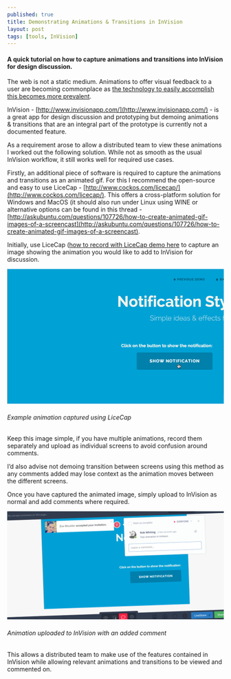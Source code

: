 ```yaml
---
published: true
title: Demonstrating Animations & Transitions in InVision
layout: post
tags: [tools, InVision]
---
```

#### A quick tutorial on how to capture animations and transitions into InVision for design discussion.

The web is not a static medium. Animations to offer visual feedback to a user are becoming commonplace as [the technology to easily accomplish this becomes more prevalent](http://caniuse.com/#feat=css-animation).

InVision - [http://www.invisionapp.com/](http://www.invisionapp.com/) - is a great app for design discussion and prototyping but demoing animations & transitions that are an integral part of the prototype is currently not a documented feature.

As a requirement arose to allow a distributed team to view these animations I worked out the following solution. While not as smooth as the usual InVision workflow, it still works well for required use cases.

Firstly, an additional piece of software is required to capture the animations and transitions as an animated gif. For this I recommend the open-source and easy to use LiceCap - [http://www.cockos.com/licecap/](http://www.cockos.com/licecap/). This offers a cross-platform solution for Windows and MacOS (it should also run under Linux using WINE or alternative options can be found in this thread - [http://askubuntu.com/questions/107726/how-to-create-animated-gif-images-of-a-screencast](http://askubuntu.com/questions/107726/how-to-create-animated-gif-images-of-a-screencast).

Initially, use LiceCap ([how to record with LiceCap demo here](http://www.cockos.com/licecap/how_to_licecap.gif) to capture an image showing the animation you would like to add to InVision for discussion.

![Example animation captured using LiceCap](https://raw.githubusercontent.com/whitingx/whitingx.github.io/master/_posts/images/notification-anim-demo.gif "Example animation captured using LiceCap")

###### _Example animation captured using LiceCap_

Keep this image simple, if you have multiple animations, record them separately and upload as individual screens to avoid confusion around comments.

I’d also advise not demoing transition between screens using this method as any comments added may lose context as the animation moves between the different screens.

Once you have captured the animated image, simply upload to InVision as normal and add comments where required.

![Animation uploaded to InVision with an added comment](https://raw.githubusercontent.com/whitingx/whitingx.github.io/master/_posts/images/invision-anim-comment-2.png "[Animation uploaded to InVision with an added comment")

###### _Animation uploaded to InVision with an added comment_

This allows a distributed team to make use of the features contained in InVision while allowing relevant animations and transitions to be viewed and commented on.